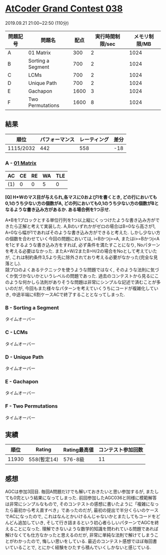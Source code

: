 # [AtCoder Grand Contest 038](https://atcoder.jp/contests/agc038)
2019.09.21 21:00~22:50 (110分)

| 問題記号 | 問題名 | 配点 | 実行時間制限/sec | メモリ制限/MB |
----|----|----|----|----
| A | 01 Matrix | 300 | 2 | 1024 |
| B | Sorting a Segment | 700 | 2 | 1024 |
| C | LCMs | 700 | 2 | 1024 |
| D | Unique Path | 700 | 2 | 1024 |
| E | Gachapon | 1600 | 3 | 1024 |
| F | Two Permutations | 1600 | 8 | 1024 |

## 結果
| 順位 | パフォーマンス | レーティング  | 差分 |
----|----|----|----
| 1115/2032 | 442 | 558 | -18 |

### A - [01 Matrix](https://atcoder.jp/contests/agc038/tasks/agc038_a)
| AC | CE | RE | WA | TLE |
----|----|----|----|----
| (1) | 0 | 0 | 5 | 0 |

**[Q] H*Wのマス目が与えられ,各マスに0および1を書くとき, どの行においても0,1のうち少ない方の個数がA, どの列においても0,1のうち少ない方の個数がBとなるような書き込み方があるか. ある場合例を1つ示せ.**

A*Bを1ブロックとする単位行列を1つ以上縦にくっつけたような書き込み方ができたら正解と考えて実装した. A,Bのいずれかがゼロの場合はB=0なら高さが1, A=0なら幅が1であればそのような書き込み方ができると考えた. しかし少ない方の個数を合わせていく今回の問題においては, i<Bかつj>=A, またはi>=Bかつj<Aを1とするような書き込み方をすれば, 必ず条件を満たすことになり, Noパターンを考える必要はなかった. またA>W/2またB>H/2の場合をNoとして考えていたが, これは制約条件3,5より先に除外されており考える必要がなかった(完全な見落とし).  
競プロのよくあるテクニックを使うような問題ではなく, そのような法則に気づくか気づかないかというレベルの問題であった. 過去のコンテストから見るにこのような何かしら法則がありそうな問題は非常にシンプルな記述で済むことが多いのだが, 今回もまた様々なパターンを考えていくうちにコードが複雑化していき, 中途半端に6割ケースACで終了することとなってしまった.

### B - Sorting a Segment
タイムオーバー

### C - LCMs
タイムオーバー

### D - Unique Path
タイムオーバー

### E - Gachapon
タイムオーバー

### F - Two Permutations
タイムオーバー

## 実績
| 順位 | Rating | Rating最高値 | コンテスト参加回数 |
----|----|----|----
| 11930 | 558(暫定14) | 576-8級 | 11 |

## 感想
AGCは参加3回目. 毎回A問題だけでも解いておきたいと思い参加するが, またしても0完という結果になってしまった. 前回参加したAGC036と同様に模範解答は非常にシンプルなもので, そのコンテストの感想に書いたように「複雑になったら最初から考え直すべき」であったのだが, 最初の提出で半分くらいのケースでACになったので, これはなんとかいけるんじゃないかとまたしてもコードをどんどん追加していき, そして行き詰まるという初心者らしいパターンでAGCを終えることになった. 理解できないような数学的知識を問われている問題であれば解けなくても仕方なかったと思えるのだが, 非常に単純な法則で解けてしまうことがわかったので, 悔しい思いをしている. 最近のコンテスト感想でほぼ毎回書いていることで, とにかく経験をひたすら積んでいくしかないと感じている.
